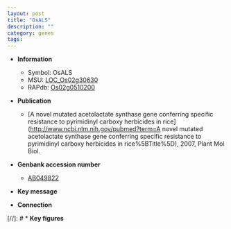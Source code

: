 ```yaml
---
layout: post
title: "OsALS"
description: ""
category: genes
tags: 
---
```


* **Information**  
    + Symbol: OsALS  
    + MSU: [LOC_Os02g30630](http://rice.uga.edu/cgi-bin/ORF_infopage.cgi?orf=LOC_Os02g30630)  
    + RAPdb: [Os02g0510200](https://rapdb.dna.affrc.go.jp/locus/?name=Os02g0510200)  

* **Publication**  
    + [A novel mutated acetolactate synthase gene conferring specific resistance to pyrimidinyl carboxy herbicides in rice](http://www.ncbi.nlm.nih.gov/pubmed?term=A novel mutated acetolactate synthase gene conferring specific resistance to pyrimidinyl carboxy herbicides in rice%5BTitle%5D), 2007, Plant Mol Biol.

* **Genbank accession number**  
    + [AB049822](http://www.ncbi.nlm.nih.gov/nuccore/AB049822)

* **Key message**  

* **Connection**  

[//]: # * **Key figures**  


